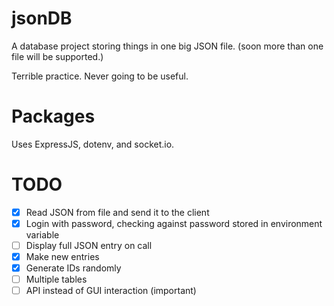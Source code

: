 # jsonDB
A database project storing things in one big JSON file. (soon more than one file will be supported.)

Terrible practice. Never going to be useful.



# Packages
Uses ExpressJS, dotenv, and socket.io.

# TODO
- [x] Read JSON from file and send it to the client
- [x] Login with password, checking against password stored in environment variable
- [ ] Display full JSON entry on call
- [x] Make new entries
- [x] Generate IDs randomly
- [ ] Multiple tables
- [ ] API instead of GUI interaction (important)
